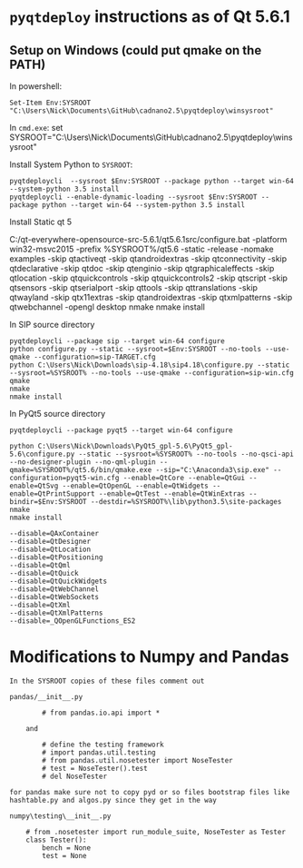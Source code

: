 # `pyqtdeploy` instructions as of Qt 5.6.1

## Setup on Windows (could put qmake on the PATH)

In powershell:

	Set-Item Env:SYSROOT "C:\Users\Nick\Documents\GitHub\cadnano2.5\pyqtdeploy\winsysroot"

In `cmd.exe`:
	set SYSROOT="C:\Users\Nick\Documents\GitHub\cadnano2.5\pyqtdeploy\winsysroot"


Install System Python to `SYSROOT`:

	pyqtdeploycli  --sysroot $Env:SYSROOT --package python --target win-64 --system-python 3.5 install
	pyqtdeploycli --enable-dynamic-loading --sysroot $Env:SYSROOT --package python --target win-64 --system-python 3.5 install

Install Static qt 5

C:/qt-everywhere-opensource-src-5.6.1/qt5.6.1src/configure.bat -platform win32-msvc2015 -prefix %SYSROOT%/qt5.6 -static -release -nomake examples -skip qtactiveqt -skip qtandroidextras -skip qtconnectivity -skip qtdeclarative -skip qtdoc -skip qtenginio -skip qtgraphicaleffects -skip qtlocation -skip qtquickcontrols -skip qtquickcontrols2 -skip qtscript -skip qtsensors -skip qtserialport -skip qttools -skip qttranslations -skip qtwayland -skip qtx11extras -skip qtandroidextras -skip qtxmlpatterns -skip qtwebchannel -opengl desktop
nmake
nmake install


In SIP source directory

	pyqtdeploycli --package sip --target win-64 configure
	python configure.py --static --sysroot=$Env:SYSROOT --no-tools --use-qmake --configuration=sip-TARGET.cfg
	python C:\Users\Nick\Downloads\sip-4.18\sip4.18\configure.py --static --sysroot=%SYSROOT% --no-tools --use-qmake --configuration=sip-win.cfg
	qmake
	nmake
	nmake install

In PyQt5 source directory

	pyqtdeploycli --package pyqt5 --target win-64 configure

	python C:\Users\Nick\Downloads\PyQt5_gpl-5.6\PyQt5_gpl-5.6\configure.py --static --sysroot=%SYSROOT% --no-tools --no-qsci-api --no-designer-plugin --no-qml-plugin --qmake=%SYSROOT%/qt5.6/bin/qmake.exe --sip="C:\Anaconda3\sip.exe" --configuration=pyqt5-win.cfg --enable=QtCore --enable=QtGui --enable=QtSvg --enable=QtOpenGL --enable=QtWidgets --enable=QtPrintSupport --enable=QtTest --enable=QtWinExtras --bindir=$Env:SYSROOT --destdir=%SYSROOT%\lib\python3.5\site-packages
	nmake
	nmake install

	--disable=QAxContainer
	--disable=QtDesigner
	--disable=QtLocation
	--disable=QtPositioning
	--disable=QtQml
	--disable=QtQuick
	--disable=QtQuickWidgets
	--disable=QtWebChannel
	--disable=QtWebSockets
	--disable=QtXml
	--disable=QtXmlPatterns
	--disable=_QOpenGLFunctions_ES2


# Modifications to Numpy and Pandas

	In the SYSROOT copies of these files comment out 

	pandas/__init__.py

			# from pandas.io.api import *

		and

			# define the testing framework
			# import pandas.util.testing
			# from pandas.util.nosetester import NoseTester
			# test = NoseTester().test
			# del NoseTester

	for pandas make sure not to copy pyd or so files bootstrap files like
	hashtable.py and algos.py since they get in the way

	numpy\testing\__init__.py

		# from .nosetester import run_module_suite, NoseTester as Tester
		class Tester():
			bench = None
			test = None